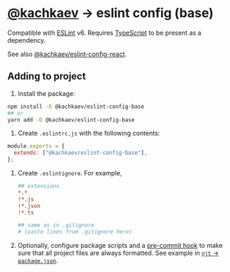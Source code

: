 # [@kachkaev](https://github.com/kachkaev) → eslint config (base)

Compatible with [ESLint](https://www.npmjs.com/package/eslint) v6.
Requires [TypeScript](https://www.npmjs.com/package/typescript) to be present as a dependency.

See also [@kachkaev/eslint-config-react](https://www.npmjs.com/package/@kachkaev/eslint-config-react).

## Adding to project

1.  Install the package:

```sh
npm install -D @kachkaev/eslint-config-base
## or
yarn add -D @kachkaev/eslint-config-base
```

1.  Create `.eslintrc.js` with the following contents:

```js
module.exports = {
  extends: ["@kachkaev/eslint-config-base"],
};
```

1.  Create `.eslintignore`.
    For example,

    ```ini
    ## extensions
    *.*
    !*.js
    !*.json
    !*.ts
    
    ## same as in .gitignore
    # (paste lines from .gitignore here)
    ```

1.  Optionally, configure package scripts and a [pre-commit hook](https://prettier.io/docs/en/precommit.html#__docusaurus) to make sure that all project files are always formatted.
    See example in [`njt` → `package.json`](https://github.com/kachkaev/njt/blob/master/package.json).
